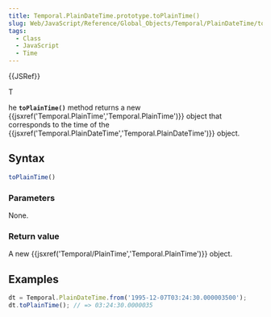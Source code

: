 ```yaml
---
title: Temporal.PlainDateTime.prototype.toPlainTime()
slug: Web/JavaScript/Reference/Global_Objects/Temporal/PlainDateTime/toPlainTime
tags:
  - Class
  - JavaScript
  - Time
---
```

{{JSRef}}

T

he **`toPlainTime()`** method returns a new
{{jsxref('Temporal.PlainTime','Temporal.PlainTime')}} object
that corresponds to the time of the
{{jsxref('Temporal.PlainDateTime','Temporal.PlainDateTime')}}
object.

## Syntax

```js
toPlainTime()
```

### Parameters

None.

### Return value

A new {{jsxref('Temporal/PlainTime','Temporal.PlainTime')}}
object.

## Examples

```js
dt = Temporal.PlainDateTime.from('1995-12-07T03:24:30.000003500');
dt.toPlainTime(); // => 03:24:30.0000035
```
